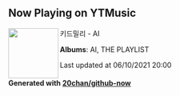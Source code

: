 ## Now Playing on YTMusic

[<img align="left" width="100" src="https://lh3.googleusercontent.com/__LyBVBgB9tWwy86s6qqRLP2PZv7PUOmtiB6EUchk4qOWH8ohpecb8yzzE64DzuZo4vGH9Dtu7Qz2wuZew">](https://music.youtube.com/watch?v=0rMpLuZElYk)

키드밀리 - AI

**Albums**: AI, THE PLAYLIST

Last updated at 06/10/2021 20:00

#### Generated with [20chan/github-now](https://github.com/20chan/github-now)
